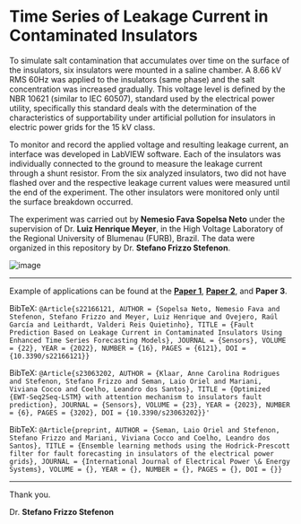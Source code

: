 # Time Series of Leakage Current in Contaminated Insulators

To simulate salt contamination that accumulates over time on the surface of the insulators, six insulators were mounted in a saline chamber. A 8.66 kV RMS 60Hz was applied to the insulators (same phase) and the salt concentration was increased gradually. This voltage level is defined by the NBR 10621 (similar to IEC 60507), standard used by the electrical power utility, specifically this standard deals with the determination of the characteristics of supportability under artificial pollution for insulators in electric power grids for the 15 kV class.

To monitor and record the applied voltage and resulting leakage current, an interface was developed in LabVIEW software. Each of the insulators was individually connected to the ground to measure the leakage current through a shunt resistor. From the six analyzed insulators, two did not have flashed over and the respective leakage current values were measured until the end of the experiment. The other insulators were monitored only until the surface breakdown occurred. 

The experiment was carried out by **Nemesio Fava Sopelsa Neto** under the supervision of Dr. **Luiz Henrique Meyer**, in the High Voltage Laboratory of the Regional University of Blumenau (FURB), Brazil. The data were organized in this repository by Dr. **Stefano Frizzo Stefenon**.

![image](https://user-images.githubusercontent.com/88292916/223122262-40c53b67-1953-4548-8773-98e50c6dd060.png)

---

Example of applications can be found at the **[Paper 1](https://doi.org/10.3390/s22166121)**, **[Paper 2](https://doi.org/10.3390/s23063202)**, and **Paper 3**.

BibTeX:
`@Article{s22166121, AUTHOR = {Sopelsa Neto, Nemesio Fava and Stefenon, Stefano Frizzo and Meyer, Luiz Henrique and Ovejero, Raúl García and Leithardt, Valderi Reis Quietinho}, TITLE = {Fault Prediction Based on Leakage Current in Contaminated Insulators Using Enhanced Time Series Forecasting Models}, JOURNAL = {Sensors}, VOLUME = {22}, YEAR = {2022}, NUMBER = {16}, PAGES = {6121}, DOI = {10.3390/s22166121}}`

BibTeX: 
`@Article{s23063202, AUTHOR = {Klaar, Anne Carolina Rodrigues and Stefenon, Stefano Frizzo and Seman, Laio Oriel and Mariani, Viviana Cocco and Coelho, Leandro dos Santos}, TITLE = {Optimized {EWT-Seq2Seq-LSTM} with attention mechanism to insulators fault prediction}, JOURNAL = {Sensors}, VOLUME = {23}, YEAR = {2023}, NUMBER = {6}, PAGES = {3202}, DOI = {10.3390/s23063202}}'`

BibTeX:
`@Article{preprint, AUTHOR = {Seman, Laio Oriel and Stefenon, Stefano Frizzo and Mariani, Viviana Cocco and Coelho, Leandro dos Santos}, TITLE = {Ensemble learning methods using the Hodrick-Prescott filter for fault forecasting in insulators of the electrical power grids}, JOURNAL = {International Journal of Electrical Power \& Energy Systems}, VOLUME = {}, YEAR = {}, NUMBER = {}, PAGES = {}, DOI = {}}`



---

Thank you.

Dr. **Stefano Frizzo Stefenon**



